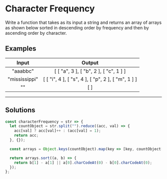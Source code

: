 # Character Frequency

Write a function that takes as its input a string and returns an array of arrays as shown below sorted in descending order by frequency and then by ascending order by character.

## Examples

|   **Input**   |                     **Output**                     |
| :-----------: | :------------------------------------------------: |
|   "aaabbc"    |       [ [ "a", 3 ], [ "b", 2 ], [ "c", 1 ] ]       |
| "mississippi" | [ [ "i", 4 ], [ "s", 4 ], [ "p", 2 ], [ "m", 1 ] ] |
|      ""       |                        [ ]                         |

---

## Solutions

```js
const characterFrequency = str => {
  let countObject = str.split("").reduce((acc, val) => {
    acc[val] ? acc[val]++ : (acc[val] = 1);
    return acc;
  }, {});

  const arrays = Object.keys(countObject).map(key => [key, countObject[key]]);

  return arrays.sort((a, b) => {
    return b[1] - a[1] || a[0].charCodeAt(0) - b[0].charCodeAt(0);
  });
};
```

